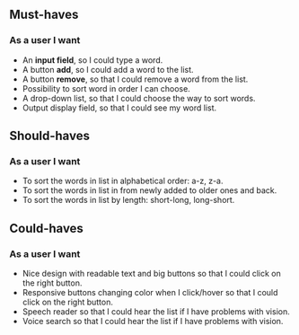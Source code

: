 ## Must-haves

### As a user I want

- An **input field**, so I could type a word.
- A button **add**, so I could add a word to the list.
- A button **remove**, so that I could remove a word from the list.
- Possibility to sort word in order I can choose.
- A drop-down list, so that I could choose the way to sort words.
- Output display field, so that I could see my word list.

## Should-haves

### As a user I want

- To sort the words in list in alphabetical order: a-z, z-a.
- To sort the words in list in from newly added to older ones and back.
- To sort the words in list by length: short-long, long-short.

## Could-haves

### As a user I want

- Nice design with readable text and big buttons so that I could click on the right button.
- Responsive buttons changing color when I click/hover so that I could click on the right button.
- Speech reader so that I could hear the list if I have problems with vision.
- Voice search so that I could hear the list if I have problems with vision.
